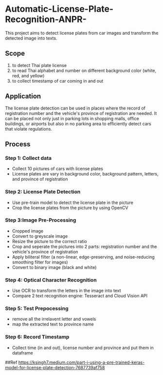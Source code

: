 # Automatic-License-Plate-Recognition-ANPR-
This project aims to detect license plates from car images and transform the detected image into texts.

## Scope
1. to detect Thai plate license
2. to read Thai alphabet and number on different background color (white, red, and yellow)
3. to collect timestamp of car coming in and out

## Application
The license plate detection can be used in places where the record of registration number and the vehicle's province of registration are needed. It can be placed not only just in parking lots in shopping malls, office buildings, or airports but also in no parking area to efficiently detect cars that violate regulations.

## Process
### Step 1: Collect data
- Collect 10 pictures of cars with license plates
- License plates are vary in background color, background pattern, letters, and province of registration 

### Step 2: License Plate Detection
- Use pre-train model to detect the license plate in the picture
- Crop the license plates from the picture by using OpenCV

### Step 3:Image Pre-Processing
- Cropped image
- Convert to greyscale image
- Resize the picture to the correct ratio
- Crop and seperate the pictures into 2 parts: registration number and the vehicle's province of registration
- Apply biliteral filter (a non-linear, edge-preserving, and noise-reducing smoothing filter for images)
- Convert to binary image (black and white)

### Step 4: Optical Character Recognition
- Use OCR to transform the letters in the image into text
- Compare 2 text recognition engine: Tesseract and Cloud Vision API

### Step 5: Test Prepocessing
- remove all the irrelavent letter and vowels
- map the extracted text to province name  

### Step 6: Record Timestamp
- Collect time (in and out), license number and province and put them in dataframe

##Ref
https://ksingh7.medium.com/part-i-using-a-pre-trained-keras-model-for-license-plate-detection-7687739af758
